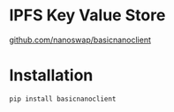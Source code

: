 # IPFS Key Value Store 

[github.com/nanoswap/basicnanoclient](https://github.com/nanoswap/basicnanoclient)

# Installation

```
pip install basicnanoclient
```
